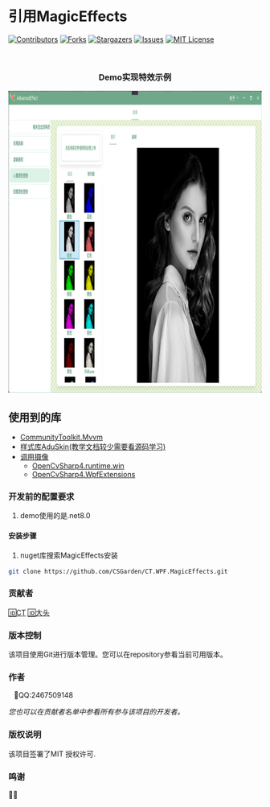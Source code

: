 ﻿# 引用MagicEffects

<!-- PROJECT SHIELDS -->
[![Contributors][contributors-shield]][contributors-url]
[![Forks][forks-shield]][forks-url]
[![Stargazers][stars-shield]][stars-url]
[![Issues][issues-shield]][issues-url]
[![MIT License][license-shield]][license-url]

<!-- PROJECT LOGO -->
<br />
  <h3 align="center">Demo实现特效示例</h3>
<p align="center">
  <a href="https://github.com/CSGarden/CT.WPF.MagicEffects">
    <img  src="ex.png" alt="Logo" width="1200" height="600">
  </a>
</p>

 
## 使用到的库

- [CommunityToolkit.Mvvm](https://github.com/CommunityToolkit/dotnet)
- [样式库AduSkin(教学文档较少需要看源码学习)](https://github.com/aduskin/AduSkin)
- [调用摄像](#) 
    - [OpenCvSharp4.runtime.win](https://github.com/shimat/opencvsharp) 
    - [OpenCvSharp4.WpfExtensions](https://github.com/shimat/opencvsharp)

### 开发前的配置要求

1. demo使用的是.net8.0

#### **安装步骤**

1. nuget库搜索MagicEffects安装


```sh
git clone https://github.com/CSGarden/CT.WPF.MagicEffects.git
```


### 贡献者
   [🆔CT](https://github.com/CSGarden)
   [🆔大头](https://github.com/BigHeadDev)

### 版本控制

该项目使用Git进行版本管理。您可以在repository参看当前可用版本。

### 作者
&ensp; 📱QQ:2467509148    

 *您也可以在贡献者名单中参看所有参与该项目的开发者。*

### 版权说明

该项目签署了MIT 授权许可.

### 鸣谢
📸📱

<!-- links -->
[your-project-path]:shaojintian/Best_README_template
[contributors-shield]: https://img.shields.io/github/contributors/shaojintian/Best_README_template.svg?style=flat-square
[contributors-url]:https://github.com/CSGarden/CT.WPF.MagicEffects/pulse
[forks-shield]: https://img.shields.io/github/forks/shaojintian/Best_README_template.svg?style=flat-square
[forks-url]: https://github.com/CSGarden/CT.WPF.MagicEffects/forks
[stars-shield]: https://img.shields.io/github/stars/shaojintian/Best_README_template.svg?style=flat-square
[stars-url]: https://github.com/CSGarden/CT.WPF.MagicEffects/stargazers
[issues-shield]: https://img.shields.io/github/issues/shaojintian/Best_README_template.svg?style=flat-square
[issues-url]: https://img.shields.io/github/issues/shaojintian/Best_README_template.svg
[license-shield]: https://img.shields.io/github/license/shaojintian/Best_README_template.svg?style=flat-square
[license-url]: https://github.com/CSGarden/CT.WPF.MagicEffects